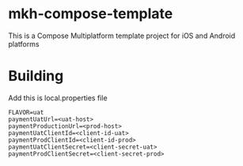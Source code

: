 # mkh-compose-template
This is a Compose Multiplatform template project for iOS and Android platforms

# Building

Add this is local.properties file
```properties
FLAVOR=uat
paymentUatUrl=<uat-host>
paymentProductionUrl=<prod-host>
paymentUatClientId=<client-id-uat>
paymentProdClientId=<client-id-prod>
paymentUatClientSecret=<client-secret-uat>
paymentProdClientSecret=<client-secret-prod>
```

